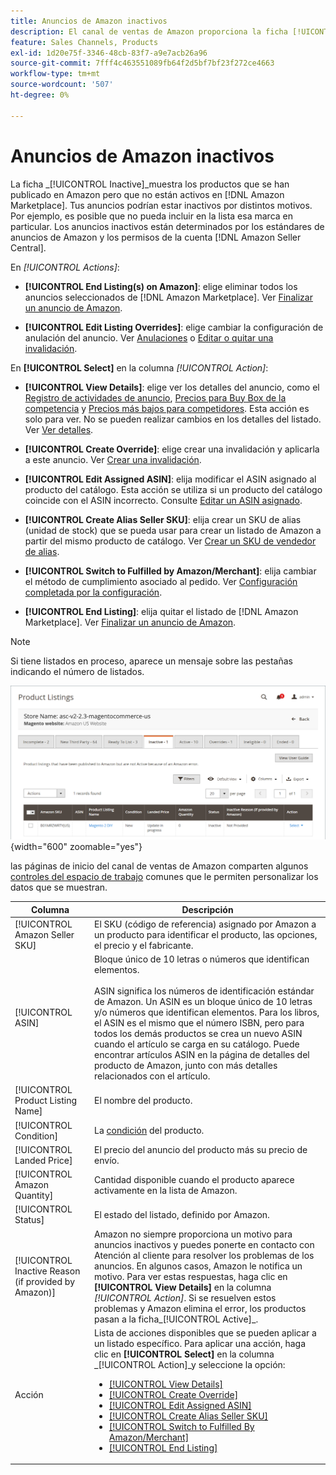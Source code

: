 ```yaml
---
title: Anuncios de Amazon inactivos
description: El canal de ventas de Amazon proporciona la ficha [!UICONTROL Inactive] para supervisar tus anuncios actualmente inactivos [!DNL Amazon Marketplace] 1.
feature: Sales Channels, Products
exl-id: 1d20e75f-3346-48cb-83f7-a9e7acb26a96
source-git-commit: 7fff4c463551089fb64f2d5bf7bf23f272ce4663
workflow-type: tm+mt
source-wordcount: '507'
ht-degree: 0%

---
```


# Anuncios de Amazon inactivos

La ficha _[!UICONTROL Inactive]_muestra los productos que se han publicado en Amazon pero que no están activos en [!DNL Amazon Marketplace]. Tus anuncios podrían estar inactivos por distintos motivos. Por ejemplo, es posible que no pueda incluir en la lista esa marca en particular. Los anuncios inactivos están determinados por los estándares de anuncios de Amazon y los permisos de la cuenta [!DNL Amazon Seller Central].

En _[!UICONTROL Actions]_:

- **[!UICONTROL End Listing(s) on Amazon]**: elige eliminar todos los anuncios seleccionados de [!DNL Amazon Marketplace]. Ver [Finalizar un anuncio de Amazon](./end-listings-manually.md).

- **[!UICONTROL Edit Listing Overrides]**: elige cambiar la configuración de anulación del anuncio. Ver [Anulaciones](./overrides.md) o [Editar o quitar una invalidación](./creating-editing-overrides.md#edit-override-single-listing).

En **[!UICONTROL Select]** en la columna _[!UICONTROL Action]_:

- **[!UICONTROL View Details]**: elige ver los detalles del anuncio, como el [Registro de actividades de anuncio](./product-listing-details.md#listing-activity-log), [Precios para Buy Box de la competencia](./product-listing-details.md#buy-box-competitor-pricing) y [Precios más bajos para competidores](./product-listing-details.md#lowest-competitor-pricing). Esta acción es solo para ver. No se pueden realizar cambios en los detalles del listado. Ver [Ver detalles](./product-listing-details.md).

- **[!UICONTROL Create Override]**: elige crear una invalidación y aplicarla a este anuncio. Ver [Crear una invalidación](./creating-editing-overrides.md).

- **[!UICONTROL Edit Assigned ASIN]**: elija modificar el ASIN asignado al producto del catálogo. Esta acción se utiliza si un producto del catálogo coincide con el ASIN incorrecto. Consulte [Editar un ASIN asignado](./edit-assigned-asin.md).

- **[!UICONTROL Create Alias Seller SKU]**: elija crear un SKU de alias (unidad de stock) que se pueda usar para crear un listado de Amazon a partir del mismo producto de catálogo. Ver [Crear un SKU de vendedor de alias](./create-alias-seller-sku.md).

- **[!UICONTROL Switch to Fulfilled by Amazon/Merchant]**: elija cambiar el método de cumplimiento asociado al pedido. Ver [Configuración completada por la configuración](./fulfilled-by.md#configure-fulfilled-by-settings).

- **[!UICONTROL End Listing]**: elija quitar el listado de [!DNL Amazon Marketplace]. Ver [Finalizar un anuncio de Amazon](./end-listings-manually.md).

>[!NOTE]
>
>Si tiene listados en proceso, aparece un mensaje sobre las pestañas indicando el número de listados.

![Anuncios de Amazon inactivos](assets/amazon-inactive-listings.png){width="600" zoomable="yes"}

las páginas de inicio del canal de ventas de Amazon comparten algunos [controles del espacio de trabajo](./workspace-controls.md) comunes que le permiten personalizar los datos que se muestran.

| Columna | Descripción |
|------------------------------------------------------|--------------------------------------------------------------------------------------------------------------------------------------------------------------------------------------------------------------------------------------------------------------------------------------------------------------------------------------------------------------------------------------------------------------------------------------------------------------------------------------------------------------------------------------------------------------------------------------------------------------------------------------------------------------------------------------|
| [!UICONTROL Amazon Seller SKU] | El SKU (código de referencia) asignado por Amazon a un producto para identificar el producto, las opciones, el precio y el fabricante. |
| [!UICONTROL ASIN] | Bloque único de 10 letras o números que identifican elementos.<br><br>ASIN significa los números de identificación estándar de Amazon. Un ASIN es un bloque único de 10 letras y/o números que identifican elementos. Para los libros, el ASIN es el mismo que el número ISBN, pero para todos los demás productos se crea un nuevo ASIN cuando el artículo se carga en su catálogo. Puede encontrar artículos ASIN en la página de detalles del producto de Amazon, junto con más detalles relacionados con el artículo. |
| [!UICONTROL Product Listing Name] | El nombre del producto. |
| [!UICONTROL Condition] | La [condición](./product-listing-condition.md) del producto. |
| [!UICONTROL Landed Price] | El precio del anuncio del producto más su precio de envío. |
| [!UICONTROL Amazon Quantity] | Cantidad disponible cuando el producto aparece activamente en la lista de Amazon. |
| [!UICONTROL Status] | El estado del listado, definido por Amazon. |
| [!UICONTROL Inactive Reason (if provided by Amazon)] | Amazon no siempre proporciona un motivo para anuncios inactivos y puedes ponerte en contacto con Atención al cliente para resolver los problemas de los anuncios. En algunos casos, Amazon le notifica un motivo. Para ver estas respuestas, haga clic en **[!UICONTROL View Details]** en la columna _[!UICONTROL Action]_. Si se resuelven estos problemas y Amazon elimina el error, los productos pasan a la ficha_[!UICONTROL Active]_. |
| Acción | Lista de acciones disponibles que se pueden aplicar a un listado específico. Para aplicar una acción, haga clic en **[!UICONTROL Select]** en la columna _[!UICONTROL Action]_y seleccione la opción:<ul><li>[[!UICONTROL View Details]](./product-listing-details.md)</li><li>[[!UICONTROL Create Override]](./creating-editing-overrides.md)</li><li>[[!UICONTROL Edit Assigned ASIN]](./edit-assigned-asin.md)</li><li>[[!UICONTROL Create Alias Seller SKU]](./create-alias-seller-sku.md#region-specific)</li><li>[[!UICONTROL Switch to Fulfilled By Amazon/Merchant]](./fulfilled-by.md#configure-fulfilled-by-settings)</li><li>[[!UICONTROL End Listing]](./end-listings-manually.md)</li></ul> |
